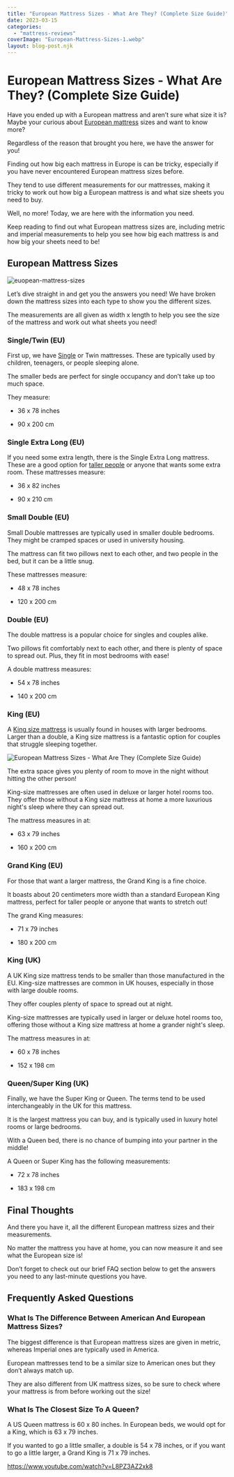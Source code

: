 ```yaml
---
title: "European Mattress Sizes - What Are They? (Complete Size Guide)"
date: 2023-03-15
categories: 
  - "mattress-reviews"
coverImage: "European-Mattress-Sizes-1.webp"
layout: blog-post.njk
---
```


# **European Mattress Sizes - What Are They? (Complete Size Guide)**

Have you ended up with a European mattress and aren’t sure what size it is? Maybe your curious about [European mattress](https://dorelan.us/blogs/news/european-vs-american-mattresses-how-do-they-compare) sizes and want to know more?

Regardless of the reason that brought you here, we have the answer for you! 

Finding out how big each mattress in Europe is can be tricky, especially if you have never encountered European mattress sizes before.

They tend to use different measurements for our mattresses, making it tricky to work out how big a European mattress is and what size sheets you need to buy. 

Well, no more! Today, we are here with the information you need.

Keep reading to find out what European mattress sizes are, including metric and imperial measurements to help you see how big each mattress is and how big your sheets need to be! 

## **European Mattress Sizes** 

![euopean-mattress-sizes](/images/blog/European-Mattress-Sizes-1.webp)

Let’s dive straight in and get you the answers you need! We have broken down the mattress sizes into each type to show you the different sizes.

The measurements are all given as width x length to help you see the size of the mattress and work out what sheets you need!  

### **Single/Twin (EU)**

First up, we have [Single](_wp_link_placeholder) or Twin mattresses. These are typically used by children, teenagers, or people sleeping alone.

The smaller beds are perfect for single occupancy and don’t take up too much space. 

They measure: 

- 36 x 78 inches 

- 90 x 200 cm 

### **Single Extra Long (EU)**

If you need some extra length, there is the Single Extra Long mattress. These are a good option for [taller people](https://www.abedderworld.com/the-best-mattress-for-a-tall-person.html/) or anyone that wants some extra room. These mattresses measure: 

- 36 x 82 inches 

- 90 x 210 cm 

### **Small Double (EU)**

Small Double mattresses are typically used in smaller double bedrooms. They might be cramped spaces or used in university housing.

The mattress can fit two pillows next to each other, and two people in the bed, but it can be a little snug. 

These mattresses measure: 

- 48 x 78 inches 

- 120 x 200 cm 

### **Double (EU)**

The double mattress is a popular choice for singles and couples alike.

Two pillows fit comfortably next to each other, and there is plenty of space to spread out. Plus, they fit in most bedrooms with ease! 

A double mattress measures: 

- 54 x 78 inches 

- 140 x 200 cm 

### **King (EU)**

A [King size mattress](https://www.abedderworld.com/king-size-memory-foam-mattress.html/) is usually found in houses with larger bedrooms. Larger than a double, a King size mattress is a fantastic option for couples that struggle sleeping together.

![European Mattress Sizes - What Are They (Complete Size Guide)](/images/blog/European-Mattress-Sizes-What-Are-They-Complete-Size-Guide.jpg)

The extra space gives you plenty of room to move in the night without hitting the other person! 

King-size mattresses are often used in deluxe or larger hotel rooms too. They offer those without a King size mattress at home a more luxurious night's sleep where they can spread out. 

The mattress measures in at: 

- 63 x 79 inches 

- 160 x 200 cm 

### **Grand King (EU)**

For those that want a larger mattress, the Grand King is a fine choice.

It boasts about 20 centimeters more width than a standard European King mattress, perfect for taller people or anyone that wants to stretch out! 

The grand King measures: 

- 71 x 79 inches 

- 180 x 200 cm 

### **King (UK)**

A UK King size mattress tends to be smaller than those manufactured in the EU. King-size mattresses are common in UK houses, especially in those with large double rooms.

They offer couples plenty of space to spread out at night. 

King-size mattresses are typically used in larger or deluxe hotel rooms too, offering those without a King size mattress at home a grander night's sleep. 

The mattress measures in at: 

- 60 x 78 inches 

- 152 x 198 cm 

### **Queen/Super King (UK)**

Finally, we have the Super King or Queen. The terms tend to be used interchangeably in the UK for this mattress.

It is the largest mattress you can buy, and is typically used in luxury hotel rooms or large bedrooms. 

With a Queen bed, there is no chance of bumping into your partner in the middle! 

A Queen or Super King has the following measurements: 

- 72 x 78 inches 

- 183 x 198 cm 

## **Final Thoughts** 

And there you have it, all the different European mattress sizes and their measurements.

No matter the mattress you have at home, you can now measure it and see what the European size is! 

Don’t forget to check out our brief FAQ section below to get the answers you need to any last-minute questions you have. 

## **Frequently Asked Questions** 

### **What Is The Difference Between American And European Mattress Sizes?**

The biggest difference is that European mattress sizes are given in metric, whereas Imperial ones are typically used in America. 

European mattresses tend to be a similar size to American ones but they don’t always match up.

They are also different from UK mattress sizes, so be sure to check where your mattress is from before working out the size! 

### **What Is The Closest Size To A Queen?** 

A US Queen mattress is 60 x 80 inches. In European beds, we would opt for a King, which is 63 x 79 inches.

If you wanted to go a little smaller, a double is 54 x 78 inches, or if you want to go a little larger, a Grand King is 71 x 79 inches.

https://www.youtube.com/watch?v=L8PZ3AZ2xk8
